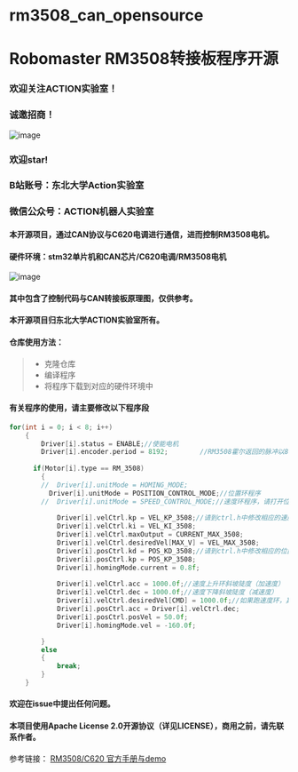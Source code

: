 # rm3508_can_opensource
# Robomaster RM3508转接板程序开源
### 欢迎关注ACTION实验室！
### 诚邀招商！
![image](https://github.com/NEUACTION/rm3508_can_opensource/blob/master/image/ACTION%E5%B8%A6%E4%BA%8C%E7%BB%B4%E7%A0%81.png)
### 欢迎star!
### B站账号：东北大学Action实验室
### 微信公众号：ACTION机器人实验室

#### 本开源项目，通过CAN协议与C620电调进行通信，进而控制RM3508电机。
#### 硬件环境：stm32单片机和CAN芯片/C620电调/RM3508电机
![image](https://github.com/NEUACTION/rm3508_can_opensource/blob/master/image/IMG_20190814_175125.jpg)


#### 其中包含了控制代码与CAN转接板原理图，仅供参考。
#### 本开源项目归东北大学ACTION实验室所有。

#### 仓库使用方法：
>* 克隆仓库
>* 编译程序
>* 将程序下载到对应的硬件环境中

#### 有关程序的使用，请主要修改以下程序段
```c
for(int i = 0; i < 8; i++)
	{
		Driver[i].status = ENABLE;//使能电机
		Driver[i].encoder.period = 8192;		//RM3508霍尔返回的脉冲以8192为1圈，具体请参考RM3508手册
		
	  if(Motor[i].type == RM_3508)
		{
		//	Driver[i].unitMode = HOMING_MODE;
		  Driver[i].unitMode = POSITION_CONTROL_MODE;//位置环程序
		//  Driver[i].unitMode = SPEED_CONTROL_MODE;//速度环程序，请打开位置环和速度环中的任意一条
			
			Driver[i].velCtrl.kp = VEL_KP_3508;//请到ctrl.h中修改相应的速度环pid参数，以获得理想的运行效果
			Driver[i].velCtrl.ki = VEL_KI_3508;
			Driver[i].velCtrl.maxOutput = CURRENT_MAX_3508;
			Driver[i].velCtrl.desiredVel[MAX_V] = VEL_MAX_3508;
			Driver[i].posCtrl.kd = POS_KD_3508;//请到ctrl.h中修改相应的位置环pid参数，以获得理想的运行效果
			Driver[i].posCtrl.kp = POS_KP_3508;
			Driver[i].homingMode.current = 0.8f;
			
			Driver[i].velCtrl.acc = 1000.0f;//速度上升环斜坡陡度（加速度）
			Driver[i].velCtrl.dec = 1000.0f;//速度下降斜坡陡度（减速度）
			Driver[i].velCtrl.desiredVel[CMD] = 1000.0f;//如果跑速度环，其初始速度为 1000 / 8.192 = 122rps（转子速度）
			Driver[i].posCtrl.acc = Driver[i].velCtrl.dec;
			Driver[i].posCtrl.posVel = 50.0f;
			Driver[i].homingMode.vel = -160.0f;

		}
		else
		{
			break;
		}
	}
```

#### 欢迎在issue中提出任何问题。

#### 本项目使用Apache License 2.0开源协议（详见LICENSE），商用之前，请先联系作者。

参考链接： [RM3508/C620 官方手册与demo](https://www.robomaster.com/zh-CN/products/components/general/M3508?position=download#download)
